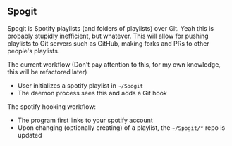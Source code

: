 ## Spogit

Spogit is Spotify playlists (and folders of playlists) over Git. Yeah this is probably stupidly inefficient, but whatever. This will allow for pushing playlists to Git servers such as GitHub, making forks and PRs to other people's playlists.





The current workflow (Don't pay attention to this, for my own knowledge, this will be refactored later)

- User initializes a spotify playlist in `~/Spogit`
- The daemon process sees this and adds a Git hook

The spotify hooking workflow:

- The program first links to your spotify account
- Upon changing (optionally creating) of a playlist, the `~/Spogit/*` repo is updated